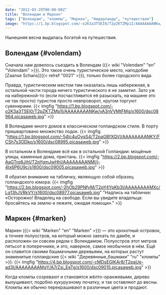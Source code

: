 ```yaml
---
date: "2012-03-29T00:00:00Z"
title: "Волендам и Маркен"
tags: ["Волендам", "кломпы", "Маркен", "Нидерланды", "путешествия"]
image: "https://1.bp.blogspot.com/-o2K3a3T5EI0/T2pZKTZMp1I/AAAAAAAANKw/vA3nVVMtFMg/s1600/dsc08964.picasaweb.jpg"
---
```


Нынешняя весна выдалась богатой на путешествия.

## Волендам {#volendam}

Сначала нам довелось съездить в Волендам ({{< wiki "Volendam" "en" "Volendam" >}}). Это такое очень туристическое место, наподобие [Zaanse Schans]({{< relref "0021" >}}), только более городского вида.

Правда, туристическим местом там оказалась лишь набережная, в остальной части города ничего туристического я не заметил. Зато уж на набережной-то (если посчастливится её разыскать, на машине это не так просто) туристов просто невпроворот, кругом торгуют сувенирами.
{{< imgfig "https://1.bp.blogspot.com/-o2K3a3T5EI0/T2pZKTZMp1I/AAAAAAAANKw/vA3nVVMtFMg/s1600/dsc08964.picasaweb.jpg" >}}

<!--more-->

В Волендаме много домов в классическом голландском стиле. В порту пришвартовано множество лодок.
{{< imgfig "https://1.bp.blogspot.com/-54lc4uOyqS4/T2paGBfXQVI/AAAAAAAANKY/FCSh7s3ODko/s1600/dsc08995.picasaweb.jpg" >}}

В остальном в Волендаме всё как в остальной Голландии: мощёные улицы, каменные дома, пристань.
{{< imgfig "https://2.bp.blogspot.com/-AaGTrq8JihI/T2pYgmJwHhI/AAAAAAAANMI/j-4Ix6P6U9c/s1600/dsc09005.picasaweb.jpg" >}}

Я обратил внимание на табличку, являющую собой образец голландского юмора:
{{< imgfig "https://2.bp.blogspot.com/-2hOb29PNfyM/T2pY4YpKb3I/AAAAAAAAMXc/Lq13hJVRkVY/s1600/dsc08977.picasaweb.jpg" "Надпись на табличке: «Осторожно! Владелец на свободе. Если вы увидите владельца: бросайтесь на землю и лежите, ожидая помощи»." >}}

## Маркен {#marken}

Маркен ({{< wiki "Marken" "en" "Marken" >}}) — это крохотный островок, а точнее полуостров, на который можно заехать по дамбе, и расположен он совсем рядом с Волендамом. Полуостров этот метров пятьсот в поперечнике, и это, наверное, самое необычное в нём. Ещё он славится своими башмачными деревьями, на которых растут знаменитые голландские {{< wiki "Деревянные_башмаки" "ru" "кломпы" >}}:
{{< imgfig "https://4.bp.blogspot.com/-cMDsEGIKAr8/T2paUe-ad3I/AAAAAAAAMgY/A7rZsi_EeTg/s1600/dsc09015.picasaweb.jpg" >}}

Когда кломпы созревают и становятся жёлто-оранжевыми, дерево вылущивают, подобно кукурузному початку, и так оставляют до весны. Кломпы же обычно перекрашивают в различные цвета и продают.
